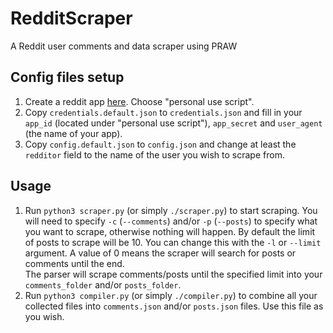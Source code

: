 # RedditScraper

A Reddit user comments and data scraper using PRAW

## Config files setup

1. Create a reddit app [here](https://www.reddit.com/prefs/apps/). Choose "personal use script".
2. Copy `credentials.default.json` to `credentials.json` and fill in your `app_id` (located under "personal use script"), `app_secret` and `user_agent` (the name of your app).
3. Copy `config.default.json` to `config.json` and change at least the `redditor` field to the name of the user you wish to scrape from.

## Usage

1. Run `python3 scraper.py` (or simply `./scraper.py`) to start scraping. You will need to specify `-c` (`--comments`) and/or `-p` (`--posts`) to specify what you want to scrape, otherwise nothing will happen. By default the limit of posts to scrape will be 10. You can change this with the `-l` or `--limit` argument. A value of 0 means the scraper will search for posts or comments until the end.  
   The parser will scrape comments/posts until the specified limit into your `comments_folder` and/or `posts_folder`.
2. Run `python3 compiler.py` (or simply `./compiler.py`) to combine all your collected files into `comments.json` and/or `posts.json` files. Use this file as you wish.